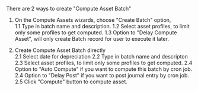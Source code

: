 There are 2 ways to create "Compute Asset Batch"

1.  On the Compute Assets wizards, choose "Create Batch" option,  
    1.1 Type in batch name and description. 1.2 Select asset profiles,
    to limit only some profiles to get computed. 1.3 Option to "Delay
    Compute Asset", will only create Batch record for user to execute it
    later.

2.  Create Compute Asset Batch directly  
    2.1 Select date for depreciation 2.2 Type in batch name and
    descripton 2.3 Select asset profiles, to limit only some profiles to
    get computed. 2.4 Option to "Auto Compute" if you want to compute
    this batch by cron job. 2.4 Option to "Delay Post" if you want to
    post journal entry by cron job. 2.5 Click "Compute" button to
    compute asset.
